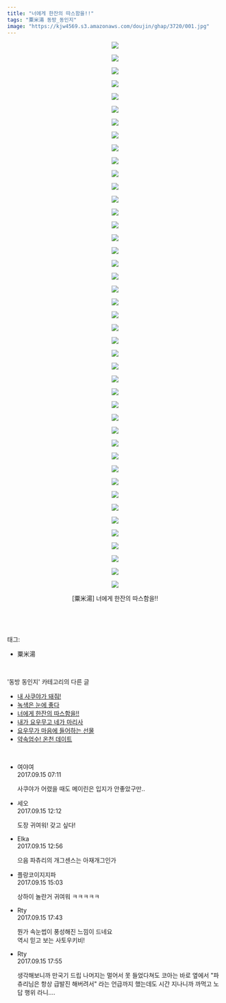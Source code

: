 ```yaml
---
title: "너에게 한잔의 따스함을!!"
tags: "粟米湯 동방_동인지"
image: "https://kjw4569.s3.amazonaws.com/doujin/ghap/3720/001.jpg"
---
```

<div class="article">
<p style="text-align: center; clear: none; float: none;"><img src="{{ site.imgserver3 }}/ghap/3720/001.jpg"/></p>
<p style="text-align: center; clear: none; float: none;"><img src="{{ site.imgserver3 }}/ghap/3720/002.jpg"/></p>
<p style="text-align: center; clear: none; float: none;"><img src="{{ site.imgserver3 }}/ghap/3720/003.jpg"/></p>
<p style="text-align: center; clear: none; float: none;"><img src="{{ site.imgserver3 }}/ghap/3720/004.jpg"/></p>
<p style="text-align: center; clear: none; float: none;"><img src="{{ site.imgserver3 }}/ghap/3720/005.jpg"/></p>
<p style="text-align: center; clear: none; float: none;"><img src="{{ site.imgserver3 }}/ghap/3720/006.jpg"/></p>
<p style="text-align: center; clear: none; float: none;"><img src="{{ site.imgserver3 }}/ghap/3720/007.jpg"/></p>
<p style="text-align: center; clear: none; float: none;"><img src="{{ site.imgserver3 }}/ghap/3720/008.jpg"/></p>
<p style="text-align: center; clear: none; float: none;"><img src="{{ site.imgserver3 }}/ghap/3720/009.jpg"/></p>
<p style="text-align: center; clear: none; float: none;"><img src="{{ site.imgserver3 }}/ghap/3720/010.jpg"/></p>
<p style="text-align: center; clear: none; float: none;"><img src="{{ site.imgserver3 }}/ghap/3720/011.jpg"/></p>
<p style="text-align: center; clear: none; float: none;"><img src="{{ site.imgserver3 }}/ghap/3720/012.jpg"/></p>
<p style="text-align: center; clear: none; float: none;"><img src="{{ site.imgserver3 }}/ghap/3720/013.jpg"/></p>
<p style="text-align: center; clear: none; float: none;"><img src="{{ site.imgserver3 }}/ghap/3720/014.jpg"/></p>
<p style="text-align: center; clear: none; float: none;"><img src="{{ site.imgserver3 }}/ghap/3720/015.jpg"/></p>
<p style="text-align: center; clear: none; float: none;"><img src="{{ site.imgserver3 }}/ghap/3720/016.jpg"/></p>
<p style="text-align: center; clear: none; float: none;"><img src="{{ site.imgserver3 }}/ghap/3720/017.jpg"/></p>
<p style="text-align: center; clear: none; float: none;"><img src="{{ site.imgserver3 }}/ghap/3720/018.jpg"/></p>
<p style="text-align: center; clear: none; float: none;"><img src="{{ site.imgserver3 }}/ghap/3720/019.jpg"/></p>
<p style="text-align: center; clear: none; float: none;"><img src="{{ site.imgserver3 }}/ghap/3720/020.jpg"/></p>
<p style="text-align: center; clear: none; float: none;"><img src="{{ site.imgserver3 }}/ghap/3720/021.jpg"/></p>
<p style="text-align: center; clear: none; float: none;"><img src="{{ site.imgserver3 }}/ghap/3720/022.jpg"/></p>
<p style="text-align: center; clear: none; float: none;"><img src="{{ site.imgserver3 }}/ghap/3720/023.jpg"/></p>
<p style="text-align: center; clear: none; float: none;"><img src="{{ site.imgserver3 }}/ghap/3720/024.jpg"/></p>
<p style="text-align: center; clear: none; float: none;"><img src="{{ site.imgserver3 }}/ghap/3720/025.jpg"/></p>
<p style="text-align: center; clear: none; float: none;"><img src="{{ site.imgserver3 }}/ghap/3720/026.jpg"/></p>
<p style="text-align: center; clear: none; float: none;"><img src="{{ site.imgserver3 }}/ghap/3720/027.jpg"/></p>
<p style="text-align: center; clear: none; float: none;"><img src="{{ site.imgserver3 }}/ghap/3720/028.jpg"/></p>
<p style="text-align: center; clear: none; float: none;"><img src="{{ site.imgserver3 }}/ghap/3720/029.jpg"/></p>
<p style="text-align: center; clear: none; float: none;"><img src="{{ site.imgserver3 }}/ghap/3720/030.jpg"/></p>
<p style="text-align: center; clear: none; float: none;"><img src="{{ site.imgserver3 }}/ghap/3720/031.jpg"/></p>
<p style="text-align: center; clear: none; float: none;"><img src="{{ site.imgserver3 }}/ghap/3720/032.jpg"/></p>
<p style="text-align: center; clear: none; float: none;"><img src="{{ site.imgserver3 }}/ghap/3720/033.jpg"/></p>
<p style="text-align: center; clear: none; float: none;"><img src="{{ site.imgserver3 }}/ghap/3720/034.jpg"/></p>
<p style="text-align: center; clear: none; float: none;"><img src="{{ site.imgserver3 }}/ghap/3720/035.jpg"/></p>
<p style="text-align: center; clear: none; float: none;"><img src="{{ site.imgserver3 }}/ghap/3720/036.jpg"/></p>
<p style="text-align: center; clear: none; float: none;"><img src="{{ site.imgserver3 }}/ghap/3720/037.jpg"/></p>
<p style="text-align: center; clear: none; float: none;"><img src="{{ site.imgserver3 }}/ghap/3720/038.jpg"/></p>
<p style="text-align: center; clear: none; float: none;"><img src="{{ site.imgserver3 }}/ghap/3720/039.jpg"/></p>
<p style="text-align: center; clear: none; float: none;"><img src="{{ site.imgserver3 }}/ghap/3720/040.jpg"/></p>
<p style="text-align: center; clear: none; float: none;"><img src="{{ site.imgserver3 }}/ghap/3720/041.jpg"/></p>
<p style="text-align: center; clear: none; float: none;"><img src="{{ site.imgserver3 }}/ghap/3720/042.jpg"/></p>
<p style="text-align: center; clear: none; float: none;"><img src="{{ site.imgserver3 }}/ghap/3720/043.jpg"/></p>
<p style="text-align: center; clear: none; float: none;">[粟米湯] 너에게 한잔의 따스함을!!</p>
<p><br/></p>
</div><br/>
<div class="tagTrail">
<p>태그: </p>
<ul>
<li>粟米湯</li>
</ul>
</div><br/>
<div class="another">
<p>'동방 동인지' 카테고리의 다른 글</p>
<ul>
<li><a href="/ghap_3757">내 사쿠야가 돼줘!</a></li>
<li><a href="/ghap_3754">녹색은 눈에 좋다</a></li>
<li><a href="/ghap_3720">너에게 한잔의 따스함을!!</a></li>
<li><a href="/ghap_3710">내가 요우무고 네가 마리사</a></li>
<li><a href="/ghap_3709">요우무가 마음에 들어하는 선물</a></li>
<li><a href="/ghap_3708">약속엄수! 온천 데이트</a></li>
</ul>
</div><br/>
<div class="cb_module cb_fluid">
<div class="cb_wrt cb_profile">
<div class="comment">
<ul>
<li class="cb_thumb_off" id="comment15083433">
<div class="cb_comment_area">
<div class="cb_info_area">
<div class="cb_section">
<span class="cb_nick_name">여야여</span>
</div>
<div class="cb_section">
<span class="cb_date">2017.09.15 07:11 </span>
</div>
</div>
<div class="cb_dsc_comment">
<p class="cb_dsc">
											사쿠야가 어렸을 때도 메이린은 입지가 안좋았구만..
										</p>
</div>
</div></li>
<li class="cb_thumb_off" id="comment15083527">
<div class="cb_comment_area">
<div class="cb_info_area">
<div class="cb_section">
<span class="cb_nick_name">세오</span>
</div>
<div class="cb_section">
<span class="cb_date">2017.09.15 12:12 </span>
</div>
</div>
<div class="cb_dsc_comment">
<p class="cb_dsc">
											도장 귀여워! 갖고 싶다!
										</p>
</div>
</div></li>
<li class="cb_thumb_off" id="comment15083548">
<div class="cb_comment_area">
<div class="cb_info_area">
<div class="cb_section">
<span class="cb_nick_name">Elka</span>
</div>
<div class="cb_section">
<span class="cb_date">2017.09.15 12:56 </span>
</div>
</div>
<div class="cb_dsc_comment">
<p class="cb_dsc">
											으음 파츄리의 개그센스는 아재개그인가
										</p>
</div>
</div></li>
<li class="cb_thumb_off" id="comment15083598">
<div class="cb_comment_area">
<div class="cb_info_area">
<div class="cb_section">
<span class="cb_nick_name">플랑코이지지파</span>
</div>
<div class="cb_section">
<span class="cb_date">2017.09.15 15:03 </span>
</div>
</div>
<div class="cb_dsc_comment">
<p class="cb_dsc">
											상하이 놀란거 귀여워 ㅋㅋㅋㅋㅋ
										</p>
</div>
</div></li>
<li class="cb_thumb_off" id="comment15083674">
<div class="cb_comment_area">
<div class="cb_info_area">
<div class="cb_section">
<span class="cb_nick_name">Rty</span>
</div>
<div class="cb_section">
<span class="cb_date">2017.09.15 17:43 </span>
</div>
</div>
<div class="cb_dsc_comment">
<p class="cb_dsc">
											뭔가 속눈썹이  풍성해진 느낌이 드네요<br/>
역시 믿고 보는 사토우키비!
										</p>
</div>
</div></li>
<li class="cb_thumb_off" id="comment15083679">
<div class="cb_comment_area">
<div class="cb_info_area">
<div class="cb_section">
<span class="cb_nick_name">Rty</span>
</div>
<div class="cb_section">
<span class="cb_date">2017.09.15 17:55 </span>
</div>
</div>
<div class="cb_dsc_comment">
<p class="cb_dsc">
											생각해보니까 만국기 드립 나머지는 멀어서 못 들었다쳐도 코아는 바로 옆에서 "파츄리님은 항상 급발진 해버려서" 라는 언급까지 했는데도 시간 지나니까 까먹고 노답 행위 라니....
										</p>
</div>
</div></li>
</ul>
</div>
</div><!-- commentList close -->
</div><br/>
